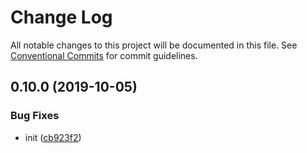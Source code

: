 # Change Log

All notable changes to this project will be documented in this file.
See [Conventional Commits](https://conventionalcommits.org) for commit guidelines.

## 0.10.0 (2019-10-05)


### Bug Fixes

* init ([cb923f2](https://github.com/fredrikkadolfsson/p11k/commit/cb923f2))
